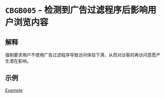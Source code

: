 # `CBGB005` - 检测到广告过滤程序后影响用户浏览内容

## 解释

强制要求用户不使用广告过滤程序导致访问体验下滑，从而对访客的再访问意愿产生潜在影响。

## 示例

[Example](../example/cbgb005/cbgb005-example.html)
